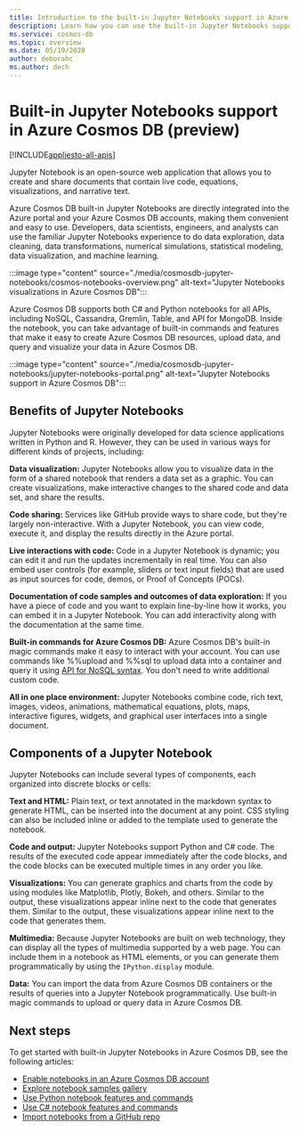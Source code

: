 ```yaml
---
title: Introduction to the built-in Jupyter Notebooks support in Azure Cosmos DB (Preview)
description: Learn how you can use the built-in Jupyter Notebooks support in Azure Cosmos DB to interactively run queries.
ms.service: cosmos-db
ms.topic: overview 
ms.date: 05/19/2020
author: deborahc
ms.author: dech
---
```


# Built-in Jupyter Notebooks support in Azure Cosmos DB (preview)
[!INCLUDE[appliesto-all-apis](includes/appliesto-all-apis.md)]

Jupyter Notebook is an open-source web application that allows you to create and share documents that contain live code, equations, visualizations, and narrative text. 

Azure Cosmos DB built-in Jupyter Notebooks are directly integrated into the Azure portal and your Azure Cosmos DB accounts, making them convenient and easy to use. Developers, data scientists, engineers, and analysts can use the familiar Jupyter Notebooks experience to do data exploration, data cleaning, data transformations, numerical simulations, statistical modeling, data visualization, and machine learning.

:::image type="content" source="./media/cosmosdb-jupyter-notebooks/cosmos-notebooks-overview.png" alt-text="Jupyter Notebooks visualizations in Azure Cosmos DB":::

Azure Cosmos DB supports both C# and Python notebooks for all APIs, including NoSQL, Cassandra, Gremlin, Table, and API for MongoDB. Inside the notebook, you can take advantage of built-in commands and features that make it easy to create Azure Cosmos DB resources, upload data, and query and visualize your data in Azure Cosmos DB. 

:::image type="content" source="./media/cosmosdb-jupyter-notebooks/jupyter-notebooks-portal.png" alt-text="Jupyter Notebooks support in Azure Cosmos DB":::

## Benefits of Jupyter Notebooks

Jupyter Notebooks were originally developed for data science applications written in Python and R. However, they can be used in various ways for different kinds of projects, including:

**Data visualization:** Jupyter Notebooks allow you to visualize data in the form of a shared notebook that renders a data set as a graphic. You can create visualizations, make interactive changes to the shared code and data set, and share the results.

**Code sharing:** Services like GitHub provide ways to share code, but they're largely non-interactive. With a Jupyter Notebook, you can view code, execute it, and display the results directly in the Azure portal.

**Live interactions with code:** Code in a Jupyter Notebook is dynamic; you can edit it and run the updates incrementally in real time. You can also embed user controls (for example, sliders or text input fields) that are used as input sources for code, demos, or Proof of Concepts (POCs).

**Documentation of code samples and outcomes of data exploration:** If you have a piece of code and you want to explain line-by-line how it works, you can embed it in a Jupyter Notebook. You can add interactivity along with the documentation at the same time.

**Built-in commands for Azure Cosmos DB:** Azure Cosmos DB's built-in magic commands make it easy to interact with your account. You can use commands like %%upload and %%sql to upload data into a container and query it using [API for NoSQL syntax](nosql/query/getting-started.md). You don't need to write additional custom code.

**All in one place environment:** Jupyter Notebooks combine code, rich text, images, videos, animations, mathematical equations, plots, maps, interactive figures, widgets, and graphical user interfaces into a single document.

## Components of a Jupyter Notebook

Jupyter Notebooks can include several types of components, each organized into discrete blocks or cells:

**Text and HTML:** Plain text, or text annotated in the markdown syntax to generate HTML, can be inserted into the document at any point. CSS styling can also be included inline or added to the template used to generate the notebook.

**Code and output:** Jupyter Notebooks support Python and C# code. The results of the executed code appear immediately after the code blocks, and the code blocks can be executed multiple times in any order you like.

**Visualizations:** You can generate graphics and charts from the code by using modules like Matplotlib, Plotly, Bokeh, and others. Similar to the output, these visualizations appear inline next to the code that generates them. Similar to the output, these visualizations appear inline next to the code that generates them.

**Multimedia:** Because Jupyter Notebooks are built on web technology, they can display all the types of multimedia supported by a web page. You can include them in a notebook as HTML elements, or you can generate them programmatically by using the `IPython.display` module.

**Data:** You can import the data from Azure Cosmos DB containers or the results of queries into a Jupyter Notebook programmatically. Use built-in magic commands to upload or query data in Azure Cosmos DB. 

## Next steps

To get started with built-in Jupyter Notebooks in Azure Cosmos DB, see the following articles:

* [Enable notebooks in an Azure Cosmos DB account](enable-notebooks.md)
* [Explore notebook samples gallery](https://cosmos.azure.com/gallery.html)
* [Use Python notebook features and commands](use-python-notebook-features-and-commands.md)
* [Use C# notebook features and commands](use-csharp-notebook-features-and-commands.md)
* [Import notebooks from a GitHub repo](sql/import-github-notebooks.md)